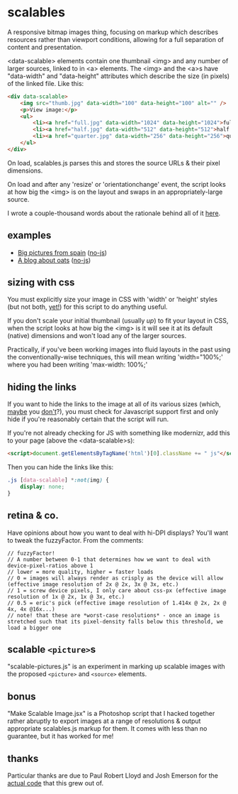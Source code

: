 # scalables

A responsive bitmap images thing, focusing on markup which describes resources rather than viewport conditions, allowing for a full separation of content and presentation.

&lt;data-scalable&gt; elements contain one thumbnail &lt;img&gt; and any number of larger sources, linked to in &lt;a&gt; elements. The &lt;img&gt; and the &lt;a&gt;s have "data-width" and "data-height" attributes which describe the size (in pixels) of the linked file. Like this:

```html
<div data-scalable>
	<img src="thumb.jpg" data-width="100" data-height="100" alt="" />
	<p>View image:</p>
	<ul>
		<li><a href="full.jpg" data-width="1024" data-height="1024">fullsize (1024 x 1024 pixels, 213 kB)</a></li>
		<li><a href="half.jpg" data-width="512" data-height="512">half (48 kB)</a></li>
		<li><a href="quarter.jpg" data-width="256" data-height="256">quarter (14 kB)</a></li>
	</ul>
</div>
```

On load, scalables.js parses this and stores the source URLs & their pixel dimensions.

On load and after any 'resize' or 'orientationchange' event, the script looks at how big the &lt;img&gt; is on the layout and swaps in an appropriately-large source.

I wrote a couple-thousand words about the rationale behind all of it [here](http://ericportis.com/posts/2013/scalables/).

## examples

- [Big pictures from spain](http://eeeps.github.com/scalables/examples/spain.html) ([no-js](http://eeeps.github.com/scalables/examples/spain-no-js.html))
- [A blog about oats](http://eeeps.github.com/scalables/examples/blog.html) ([no-js](http://eeeps.github.com/scalables/examples/blog-no-js.html))


## sizing with css

You must explicitly size your image in CSS with 'width' or 'height' styles (but not both, [yet!](http://caniuse.com/object-fit)) for this script to do anything useful.

If you don't scale your initial thumbnail (usually *up*) to fit your layout in CSS, when the script looks at how big the &lt;img&gt; is it will see it at its default (native) dimensions and won't load any of the larger sources.

Practically, if you've been working images into fluid layouts in the past using the conventionally-wise techniques, this will mean writing 'width="100%;' where you had been writing 'max-width: 100%;'


## hiding the links

If you want to hide the links to the image at all of its various sizes (which, [maybe](http://www.flickr.com/photos/zipco-and-cal/8380266109/sizes/l) you [don't](http://en.wikipedia.org/wiki/File:Mona_Lisa,_by_Leonardo_da_Vinci,_from_C2RMF_retouched.jpg)?), you must check for Javascript support first and only hide if you're reasonably certain that the script will run.

If you're not already checking for JS with something like modernizr, add this to your page (above the &lt;data-scalable&gt;s):

```html
<script>document.getElementsByTagName('html')[0].className += " js"</script>
```

Then you can hide the links like this:

```css
.js [data-scalable] *:not(img) {
	display: none;
}
```

## retina & co.

Have opinions about how you want to deal with hi-DPI displays? You'll want to tweak the fuzzyFactor. From the comments:

	// fuzzyFactor!
	// A number between 0-1 that determines how we want to deal with device-pixel-ratios above 1
	// lower = more quality, higher = faster loads
	// 0 = images will always render as crisply as the device will allow (effective image resolution of 2x @ 2x, 3x @ 3x, etc.)
	// 1 = screw device pixels, I only care about css-px (effective image resolution of 1x @ 2x, 1x @ 3x, etc.)
	// 0.5 = eric's pick (effective image resolution of 1.414x @ 2x, 2x @ 4x, 4x @16x...)
	// note! that these are *worst-case resolutions* - once an image is stretched such that its pixel-density falls below this threshold, we load a bigger one


## scalable `<picture>`s

"scalable-pictures.js" is an experiment in marking up scalable images with the proposed `<picture>` and `<source>` elements. 

 
## bonus

"Make Scalable Image.jsx" is a Photoshop script that I hacked together rather abruptly to export images at a range of resolutions & output appropriate scalables.js markup for them. It comes with less than no guarantee, but it has worked for me!


## thanks

Particular thanks are due to Paul Robert Lloyd and Josh Emerson for the [actual code](https://github.com/paulrobertlloyd/data-imgsrc) that this grew out of.
